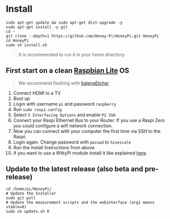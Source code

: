 # Install

```
sudo apt-get update && sudo apt-get dist-upgrade -y
sudo apt-get install -y git
cd ~
git clone --depth=1 https://github.com/Honey-Pi/HoneyPi.git HoneyPi
cd HoneyPi
sudo sh install.sh
```
> It is recommended to run it in your home directory.


## First start on a clean [Raspbian Lite](https://www.raspberrypi.org/downloads/raspbian/) OS

> We recommend flashing with [balenaEtcher](https://youtu.be/tcMT1hxhY3U)

1. Connect HDMI to a TV
2. Boot up
3. Login with username `pi` and password `raspberry`
4. Run `sudo raspi-config`
5. Select `5 Interfacing Options` and enable `P2 SSH`
6. Connect your Raspi Ethernet Bus to your Router. If you use a Raspi Zero you could configure a wifi network connection.
7. Now you can connect with your computer the first time via SSH to the Raspi.
8. Login again. Change password with `passwd` to `hivescale`
9. Run the Install Instructions from above
10. If you want to use a WittyPi module install it like explained [here](docs/WittyPi/).

## Update to the latest release (also beta and pre-release)

```
cd /home/pi/HoneyPi/
# Update the Installer
sudo git pull
# Update the measurement scripts and the webinterface (arg1 means stable=0)
sudo sh update.sh 0
```
